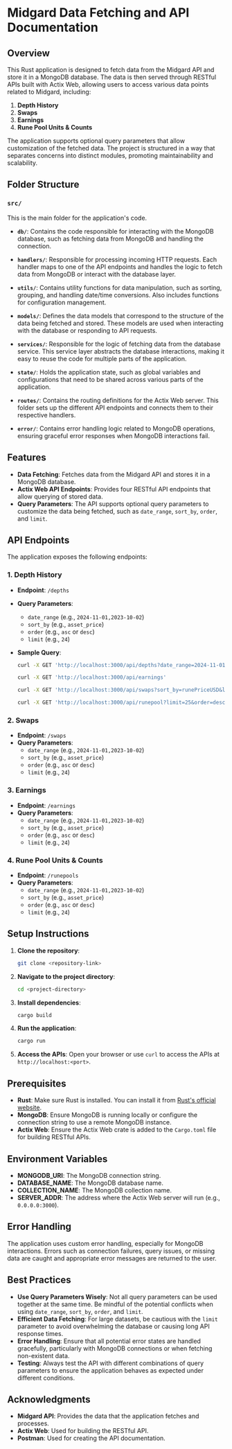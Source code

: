 

# Midgard Data Fetching and API Documentation

## Overview

This Rust application is designed to fetch data from the Midgard API and store it in a MongoDB database. The data is then served through RESTful APIs built with Actix Web, allowing users to access various data points related to Midgard, including:

1. **Depth History**
2. **Swaps**
3. **Earnings**
4. **Rune Pool Units & Counts**

The application supports optional query parameters that allow customization of the fetched data. The project is structured in a way that separates concerns into distinct modules, promoting maintainability and scalability.

## Folder Structure

### `src/`
This is the main folder for the application's code.

- **`db/`**: Contains the code responsible for interacting with the MongoDB database, such as fetching data from MongoDB and handling the connection.
  
- **`handlers/`**: Responsible for processing incoming HTTP requests. Each handler maps to one of the API endpoints and handles the logic to fetch data from MongoDB or interact with the database layer.

- **`utils/`**: Contains utility functions for data manipulation, such as sorting, grouping, and handling date/time conversions. Also includes functions for configuration management.

- **`models/`**: Defines the data models that correspond to the structure of the data being fetched and stored. These models are used when interacting with the database or responding to API requests.

- **`services/`**: Responsible for the logic of fetching data from the database service. This service layer abstracts the database interactions, making it easy to reuse the code for multiple parts of the application.

- **`state/`**: Holds the application state, such as global variables and configurations that need to be shared across various parts of the application.

- **`routes/`**: Contains the routing definitions for the Actix Web server. This folder sets up the different API endpoints and connects them to their respective handlers.

- **`error/`**: Contains error handling logic related to MongoDB operations, ensuring graceful error responses when MongoDB interactions fail.

## Features

- **Data Fetching**: Fetches data from the Midgard API and stores it in a MongoDB database.
- **Actix Web API Endpoints**: Provides four RESTful API endpoints that allow querying of stored data.
- **Query Parameters**: The API supports optional query parameters to customize the data being fetched, such as `date_range`, `sort_by`, `order`, and `limit`.

## API Endpoints

The application exposes the following endpoints:

### 1. Depth History
- **Endpoint**: `/depths`
- **Query Parameters**:
  - `date_range` (e.g., `2024-11-01,2023-10-02`)
  - `sort_by` (e.g., `asset_price`)
  - `order` (e.g., `asc` or `desc`)
  - `limit` (e.g., `24`)

- **Sample Query**:
  ```bash
  curl -X GET 'http://localhost:3000/api/depths?date_range=2024-11-01,2023-10-02'
  ```
   ```bash
  curl -X GET 'http://localhost:3000/api/earnings'
  ```
    ```bash
  curl -X GET 'http://localhost:3000/api/swaps?sort_by=runePriceUSD&limit=25&order=desc'
  ```
    ```bash
  curl -X GET 'http://localhost:3000/api/runepool?limit=25&order=desc'
  ```
### 2. Swaps
- **Endpoint**: `/swaps`
- **Query Parameters**:
  - `date_range` (e.g., `2024-11-01,2023-10-02`)
  - `sort_by` (e.g., `asset_price`)
  - `order` (e.g., `asc` or `desc`)
  - `limit` (e.g., `24`)

### 3. Earnings
- **Endpoint**: `/earnings`
- **Query Parameters**:
  - `date_range` (e.g., `2024-11-01,2023-10-02`)
  - `sort_by` (e.g., `asset_price`)
  - `order` (e.g., `asc` or `desc`)
  - `limit` (e.g., `24`)

### 4. Rune Pool Units & Counts
- **Endpoint**: `/runepools`
- **Query Parameters**:
  - `date_range` (e.g., `2024-11-01,2023-10-02`)
  - `sort_by` (e.g., `asset_price`)
  - `order` (e.g., `asc` or `desc`)
  - `limit` (e.g., `24`)

## Setup Instructions

1. **Clone the repository**:
   ```bash
   git clone <repository-link>
   ```

2. **Navigate to the project directory**:
   ```bash
   cd <project-directory>
   ```

3. **Install dependencies**:
   ```bash
   cargo build
   ```

4. **Run the application**:
   ```bash
   cargo run
   ```

5. **Access the APIs**:
   Open your browser or use `curl` to access the APIs at `http://localhost:<port>`.

## Prerequisites

- **Rust**: Make sure Rust is installed. You can install it from [Rust's official website](https://www.rust-lang.org/).
- **MongoDB**: Ensure MongoDB is running locally or configure the connection string to use a remote MongoDB instance.
- **Actix Web**: Ensure the Actix Web crate is added to the `Cargo.toml` file for building RESTful APIs.

## Environment Variables

- **MONGODB_URI**: The MongoDB connection string.
- **DATABASE_NAME**: The MongoDB database name.
- **COLLECTION_NAME**: The MongoDB collection name.
- **SERVER_ADDR**: The address where the Actix Web server will run (e.g., `0.0.0.0:3000`).

## Error Handling

The application uses custom error handling, especially for MongoDB interactions. Errors such as connection failures, query issues, or missing data are caught and appropriate error messages are returned to the user.

## Best Practices

- **Use Query Parameters Wisely**: Not all query parameters can be used together at the same time. Be mindful of the potential conflicts when using `date_range`, `sort_by`, `order`, and `limit`.
- **Efficient Data Fetching**: For large datasets, be cautious with the `limit` parameter to avoid overwhelming the database or causing long API response times.
- **Error Handling**: Ensure that all potential error states are handled gracefully, particularly with MongoDB connections or when fetching non-existent data.
- **Testing**: Always test the API with different combinations of query parameters to ensure the application behaves as expected under different conditions.

## Acknowledgments

- **Midgard API**: Provides the data that the application fetches and processes.
- **Actix Web**: Used for building the RESTful API.
- **Postman**: Used for creating the API documentation.

